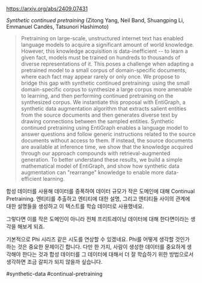 https://arxiv.org/abs/2409.07431

*Synthetic continued pretraining* (Zitong Yang, Neil Band, Shuangping Li, Emmanuel Candès, Tatsunori Hashimoto)

> Pretraining on large-scale, unstructured internet text has enabled language models to acquire a significant amount of world knowledge. However, this knowledge acquisition is data-inefficient -- to learn a given fact, models must be trained on hundreds to thousands of diverse representations of it. This poses a challenge when adapting a pretrained model to a small corpus of domain-specific documents, where each fact may appear rarely or only once. We propose to bridge this gap with synthetic continued pretraining: using the small domain-specific corpus to synthesize a large corpus more amenable to learning, and then performing continued pretraining on the synthesized corpus. We instantiate this proposal with EntiGraph, a synthetic data augmentation algorithm that extracts salient entities from the source documents and then generates diverse text by drawing connections between the sampled entities. Synthetic continued pretraining using EntiGraph enables a language model to answer questions and follow generic instructions related to the source documents without access to them. If instead, the source documents are available at inference time, we show that the knowledge acquired through our approach compounds with retrieval-augmented generation. To better understand these results, we build a simple mathematical model of EntiGraph, and show how synthetic data augmentation can "rearrange" knowledge to enable more data-efficient learning.

합성 데이터를 사용해 데이터를 증폭하여 데이터 규모가 작은 도메인에 대해 Continual Pretraining. 엔티티를 추출하고 엔티티에 대한 설명, 그리고 엔티티들 사이의 관계에 대한 설명들을 생성하고 이 텍스트를 학습 데이터로 사용했네요.

그렇다면 이를 작은 도메인이 아니라 전체 프리트레이닝 데이터에 대해 한다면이라는 생각을 해보게 되죠.

기본적으로 Phi 시리즈 같은 시도를 연상할 수 있겠네요. Phi를 어떻게 생각할 것인가 하는 것은 중요한 문제이긴 합니다. 다만 한 가지, 사람이 생성한 데이터를 중요하게 생각해야 한다는 것과 합성 데이터를 그 데이터에 대해서 더 잘 학습하기 위한 방법으로서 생각하면 조금 갈피가 되지 않을까 싶습니다.

#synthetic-data #continual-pretraining